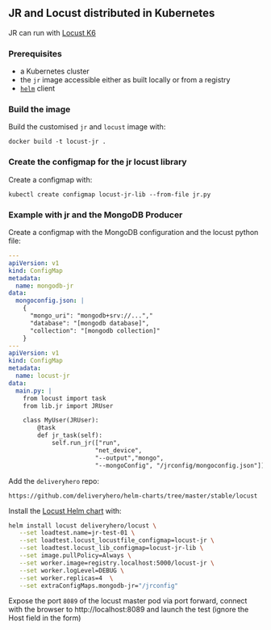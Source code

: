 ## JR and Locust distributed in Kubernetes

JR can run with  [Locust K6](https://locust.io)

### Prerequisites

- a Kubernetes cluster
- the `jr` image accessible either as built locally or from a registry
- [`helm`](https://helm.sh) client


###  Build the image

Build the customised `jr` and `locust` image with:

```
docker build -t locust-jr .
```

### Create the configmap for the jr locust library

Create a configmap  with:

```
kubectl create configmap locust-jr-lib --from-file jr.py
```


### Example with jr and the MongoDB Producer

Create a configmap with the MongoDB configuration and the locust python file:


```yaml
---
apiVersion: v1
kind: ConfigMap
metadata:
  name: mongodb-jr
data:
  mongoconfig.json: |
    {
      "mongo_uri": "mongodb+srv://...","
      "database": "[mongodb database]",
      "collection": "[mongodb collection]"
    }
---
apiVersion: v1
kind: ConfigMap
metadata:
  name: locust-jr
data:
  main.py: |
    from locust import task
    from lib.jr import JRUser

    class MyUser(JRUser):
        @task
        def jr_task(self):
            self.run_jr(["run", 
                        "net_device",
                        "--output","mongo",
                        "--mongoConfig", "/jrconfig/mongoconfig.json"])
```

Add the `deliveryhero` repo: 

```
https://github.com/deliveryhero/helm-charts/tree/master/stable/locust
```

Install the [Locust Helm chart](https://github.com/deliveryhero/helm-charts/tree/master/stable/locust) with:

```bash
helm install locust deliveryhero/locust \
   --set loadtest.name=jr-test-01 \
   --set loadtest.locust_locustfile_configmap=locust-jr \
   --set loadtest.locust_lib_configmap=locust-jr-lib \
   --set image.pullPolicy=Always \
   --set worker.image=registry.localhost:5000/locust-jr \
   --set worker.logLevel=DEBUG \
   --set worker.replicas=4  \
   --set extraConfigMaps.mongodb-jr="/jrconfig"
```

Expose the port `8089` of the locust master pod via port forward, connect with the browser to http://localhost:8089 and launch the test (ignore the Host field in the form)

